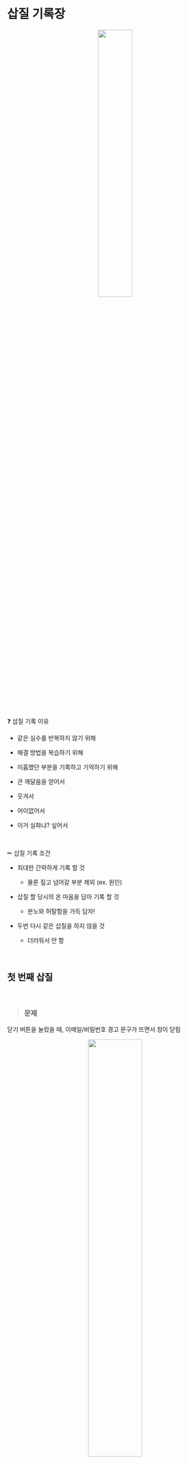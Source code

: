 # 삽질 기록장

<p align="center"><img src="https://user-images.githubusercontent.com/75716255/143920241-b27ec4ad-df5e-461c-82db-7709bd23f9be.png" width="40%" height="40%"></p>

<br />

❓ 삽질 기록 이유

- 같은 실수를 반복하지 않기 위해

- 해결 방법을 복습하기 위해

- 미흡했던 부분을 기록하고 기억하기 위해

- 큰 깨달음을 얻어서

- 웃겨서

- 어이없어서

- 이거 실화냐? 싶어서

<br />

✏ 삽질 기록 조건

- 최대한 간략하게 기록 할 것

  - 물론 짚고 넘어갈 부분 제외 (ex. 원인)

- 삽질 할 당시의 온 마음을 담아 기록 할 것

  - 분노와 허탈함을 가득 담자!

- 두번 다시 같은 삽질을 하지 않을 것

  - 더러워서 안 함

<br />

## 첫 번째 삽질

<br />

> ### 문제

닫기 버튼을 눌렀을 때, 이메일/비밀번호 경고 문구가 뜨면서 창이 닫힘

<p align="center"><img src="https://user-images.githubusercontent.com/75716255/143920945-00a3117b-55e2-4c36-b4c3-fe4b04d8d3e0.gif" width="50%" height="50%"></p>

<br />

- 난 저 문구가 제발 안 떴으면 좋겠음

- 그 어떤 사이트도 로그인 창에서 닫기 버튼 눌렀다고 경고 문구가 뜨진 않음

> ### 원인

- html 코드가 문제였음

- `button`에 `type="button"` 값을 주지 않아서, `button`의 기본값인 `type="submit"`으로 지정되어있었기 때문

```html
<button id="close" class="btn btn-danger"> 닫기 </button>
```

<br />

`button type`이 무슨 상관인데? 하는 미래의 나 자신을 위해.. 좀 더 자세하게 설명하자면..

<br />

아래 코드는 이메일/비밀번호 정규식을 적용한 로그인 이벤트 핸들러(event handler)인데,

이를 특정 요소에 연결하기 위해 `.on()` 이라는 이벤트 바인딩(event binding)을 사용한 것을 볼 수 있음

```js
var regEmail = /^[0-9a-zA-Z]([-_\.]?[0-9a-zA-Z])*@[0-9a-zA-Z]([-_\.]?[0-9a-zA-Z])*\.[a-zA-Z]{2,3}$/;
var regpw = /^(?=.*[A-Za-z])(?=.*\d)(?=.*[$@$!%*#?&])[A-Za-z\d$@$!%*#?&]{8,}$/;

$('form').on('submit', function (e) { // 이 부분이 이벤트 바인딩 적용 부분
  
  if(regEmail.test($('#email').val()) == false ) {
    e.preventDefault();
    $('#email-alert').show();
  } else {
    $('#email-alert').hide();
  }

  if(regpw.test($('#pw').val()) == false) {
    e.preventDefault();
    $('#pw-alert').show();
  } else {
    $('#pw-alert').hide();
  }

});
```

<br />

참고로 이벤트 바인딩을 해석하자면

`form` 요소가 `submit` 되면 이벤트를 발생시켜줘~ 라는 뜻 임

```js
$('form').on('submit', function (e)
```

<br />

그렇담 뭐다?

위 코드는 `form` 요소가 `submit` 될 때 동작하는 이벤트이다~

그런데

니가 `button`에 `type`을 명시하지 않았으니, 기본값인 `type="submit"`으로 지정되는게 당연!

덤으로 닫기 버튼을 눌렀을 때 경고 문구가 뜨는 것도 당연한 결과다 이거지. ㅇㅋ?

<br />

> ### 해결

`button`에 `type="button"` 값 주면 해결 됨

```html
<button type="button" id="close" class="btn btn-danger"> 닫기 </button>

<br />

> #### 참고 사이트

- [버튼에 타입을 쓰는 이유 (button type="button")](https://nykim.work/96)
- [이벤트 연결 및 처리 .on() .off() .one()](http://www.devkuma.com/books/pages/232)

```
